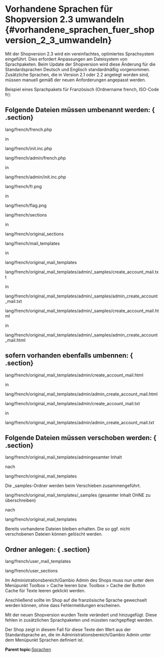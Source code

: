 # Vorhandene Sprachen für Shopversion 2.3 umwandeln {#vorhandene_sprachen_fuer_shopversion_2_3_umwandeln}

Mit der Shopversion 2.3 wird ein vereinfachtes, optimiertes Sprachsystem eingeführt. Dies erfordert Anpassungen am Dateisystem von Sprachpaketen. Beim Update der Shopversion wird diese Änderung für die Standardsprachen Deutsch und Englisch standardmäßig vorgenommen. Zusätzliche Sprachen, die in Version 2.1 oder 2.2 angelegt worden sind, müssen manuell gemäß der neuen Anforderungen angepasst werden.

Beispiel eines Sprachpakets für Französisch \(Ordnername french, ISO-Code fr\):

## Folgende Dateien müssen umbenannt werden: { .section}

lang/french/french.php

in

lang/french/init.inc.php

lang/french/admin/french.php

in

lang/french/admin/init.inc.php

lang/french/fr.png

in

lang/french/flag.png

lang/french/sections

in

lang/french/original\_sections

lang/french/mail\_templates

in

lang/french/original\_mail\_templates

lang/french/original\_mail\_templates/admin/\_samples/create\_account\_mail.txt

in

lang/french/original\_mail\_templates/admin/\_samples/admin\_create\_account\_mail.txt

lang/french/original\_mail\_templates/admin/\_samples/create\_account\_mail.html

in

lang/french/original\_mail\_templates/admin/\_samples/admin\_create\_account\_mail.html

## sofern vorhanden ebenfalls umbennen: { .section}

lang/french/original\_mail\_templates/admin/create\_account\_mail.html

in

lang/french/original\_mail\_templates/admin/admin\_create\_account\_mail.html

lang/french/original\_mail\_templates/admin/create\_account\_mail.txt

in

lang/french/original\_mail\_templates/admin/admin\_create\_account\_mail.txt

## Folgende Dateien müssen verschoben werden: { .section}

lang/french/original\_mail\_templates/admingesamter Inhalt

nach

lang/french/original\_mail\_templates

Die \_samples-Ordner werden beim Verschieben zusammengeführt.

lang/french/original\_mail\_templates/\_samples \(gesamter Inhalt OHNE zu überschreiben\)

nach

lang/french/original\_mail\_templates

Bereits vorhandene Dateien bleiben erhalten. Die so ggf. nicht verschobenen Dateien können gelöscht werden.

## Ordner anlegen: { .section}

lang/french/user\_mail\_templates

lang/french/user\_sections

Im Administrationsbereich/Gambio Admin des Shops muss nun unter dem Menüpunkt Toolbox \> Cache leeren bzw. Toolbox \> Cache der Button Cache für Texte leeren geklickt werden.

Anschließend sollte im Shop auf die französische Sprache gewechselt werden können, ohne dass Fehlermeldungen erscheinen.

Mit der neuen Shopversion wurden Texte verändert und hinzugefügt. Diese fehlen in zusätzlichen Sprachpaketen und müssten nachgepflegt werden.

Der Shop zeigt in diesem Fall für diese Texte den Wert aus der Standardsprache an, die im Administrationsbereich/Gambio Admin unter dem Menüpunkt Sprachen definiert ist.

**Parent topic:**[Sprachen](6_2_Sprachen.md)

